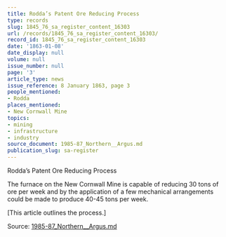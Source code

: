 ```yaml
---
title: Rodda’s Patent Ore Reducing Process
type: records
slug: 1845_76_sa_register_content_16303
url: /records/1845_76_sa_register_content_16303/
record_id: 1845_76_sa_register_content_16303
date: '1863-01-08'
date_display: null
volume: null
issue_number: null
page: '3'
article_type: news
issue_reference: 8 January 1863, page 3
people_mentioned:
- Rodda
places_mentioned:
- New Cornwall Mine
topics:
- mining
- infrastructure
- industry
source_document: 1985-87_Northern__Argus.md
publication_slug: sa-register
---
```


Rodda’s Patent Ore Reducing Process

The furnace on the New Cornwall Mine is capable of reducing 30 tons of ore per week and by the application of a few mechanical arrangements could be made to produce 40-45 tons per week.

[This article outlines the process.]


Source: [1985-87_Northern__Argus.md](/downloads/markdown/1985-87_Northern__Argus.md)
